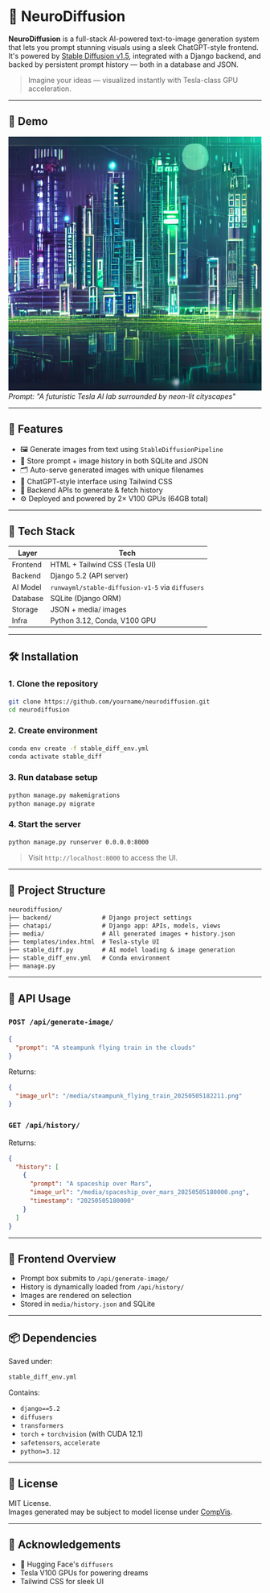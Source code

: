 # 🧠 NeuroDiffusion

**NeuroDiffusion** is a full-stack AI-powered text-to-image generation system that lets you prompt stunning visuals using a sleek ChatGPT-style frontend. It's powered by [Stable Diffusion v1.5](https://huggingface.co/runwayml/stable-diffusion-v1-5), integrated with a Django backend, and backed by persistent prompt history — both in a database and JSON.

> Imagine your ideas — visualized instantly with Tesla-class GPU acceleration.

---

## 📸 Demo

![screenshot](media/futristic_city_with_huge_build_20250505181709.png)  
*Prompt: "A futuristic Tesla AI lab surrounded by neon-lit cityscapes"*

---

## 🚀 Features

- 🖼️ Generate images from text using `StableDiffusionPipeline`
- 🧠 Store prompt + image history in both SQLite and JSON
- 🗂️ Auto-serve generated images with unique filenames
- 💬 ChatGPT-style interface using Tailwind CSS
- 🧾 Backend APIs to generate & fetch history
- ⚙️ Deployed and powered by 2× V100 GPUs (64GB total)

---

## 🧰 Tech Stack

| Layer         | Tech                          |
|---------------|-------------------------------|
| Frontend      | HTML + Tailwind CSS (Tesla UI)|
| Backend       | Django 5.2 (API server)       |
| AI Model      | `runwayml/stable-diffusion-v1-5` via `diffusers` |
| Database      | SQLite (Django ORM)           |
| Storage       | JSON + media/ images          |
| Infra         | Python 3.12, Conda, V100 GPU  |

---

## 🛠️ Installation

### 1. Clone the repository

```bash
git clone https://github.com/yourname/neurodiffusion.git
cd neurodiffusion
```

### 2. Create environment

```bash
conda env create -f stable_diff_env.yml
conda activate stable_diff
```

### 3. Run database setup

```bash
python manage.py makemigrations
python manage.py migrate
```

### 4. Start the server

```bash
python manage.py runserver 0.0.0.0:8000
```

> Visit `http://localhost:8000` to access the UI.

---

## 📂 Project Structure

```
neurodiffusion/
├── backend/              # Django project settings
├── chatapi/              # Django app: APIs, models, views
├── media/                # All generated images + history.json
├── templates/index.html  # Tesla-style UI
├── stable_diff.py        # AI model loading & image generation
├── stable_diff_env.yml   # Conda environment
├── manage.py
```

---

## 🧪 API Usage

### `POST /api/generate-image/`

```json
{
  "prompt": "A steampunk flying train in the clouds"
}
```

Returns:
```json
{
  "image_url": "/media/steampunk_flying_train_20250505182211.png"
}
```

### `GET /api/history/`

Returns:
```json
{
  "history": [
    {
      "prompt": "A spaceship over Mars",
      "image_url": "/media/spaceship_over_mars_20250505180000.png",
      "timestamp": "20250505180000"
    }
  ]
}
```

---

## 🎨 Frontend Overview

- Prompt box submits to `/api/generate-image/`
- History is dynamically loaded from `/api/history/`
- Images are rendered on selection
- Stored in `media/history.json` and SQLite

---

## 📦 Dependencies

Saved under:
```bash
stable_diff_env.yml
```

Contains:
- `django==5.2`
- `diffusers`
- `transformers`
- `torch` + `torchvision` (with CUDA 12.1)
- `safetensors`, `accelerate`
- `python=3.12`

---

## 🔐 License

MIT License.  
Images generated may be subject to model license under [CompVis](https://github.com/CompVis/stable-diffusion).

---

## 🙌 Acknowledgements

- 🤗 Hugging Face's `diffusers`
- Tesla V100 GPUs for powering dreams
- Tailwind CSS for sleek UI